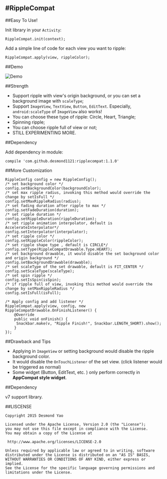 #RippleCompat
----

##Easy To Use!

Init library in your `Activity`:
        
    RippleCompat.init(context);

Add a simple line of code for each view you want to ripple:

    RippleCompat.apply(view, rippleColor);
    
##Demo

![Demo](/demo/Demo.gif)

##Strength

- Support ripple with view's origin background, or you can set a background image with `scaleType`;
- Support `ImageView`, `TextView`, `Button`, `EditText`. Especially, `android:scaleType` of `ImageView` also works! 
- You can choose these type of ripple: Circle, Heart, Triangle;
- Spinning ripple;
- You can choose ripple full of view or not;
- STILL EXPERIMENTING MORE.

##Dependency

Add dependency in module:

    compile 'com.github.desmond1121:ripplecompat:1.1.0'

##More Customization

    RippleConfig config = new RippleConfig();
    /* set background color */
    config.setBackgroundColor(backgroundColor);
    /* set max ripple radius, invoking this method would override the change by setIsFull */
    config.setMaxRippleRadius(radius);
    /* set fading duration after ripple to max */
    config.setFadeDuration(duration);
    /* set ripple duration */
    config.setRippleDuration(rippleDuration);
    /* set ripple animation interpolator, default is AccelerateInterpolator*/
    config.setInterpolator(interpolator);
    /* set ripple color */
    config.setRippleColor(rippleColor);
    /* set ripple shape type , default is CIRCLE*/
    config.setType(RippleCompatDrawable.Type.HEART);
    /* set background drawable, it would disable the set background color and origin background */
    config.setBackgroundDrawable(drawable);
    /* set scaleType of the set drawable, default is FIT_CENTER */
    config.setScaleType(scaleType);
    /* set spin ripple */
    config.setIsSpin(isSpin);
    /* if ripple full of view, invoking this method would override the change by setMaxRippleRadius */
    config.setIsFull(isFull);
    
    /* Apply config and add listener */
    RippleCompat.apply(view, config, new RippleCompatDrawable.OnFinishListener() {
        @Override
        public void onFinish() {
         Snackbar.make(v, "Ripple Finish!", Snackbar.LENGTH_SHORT).show();
        }
    });

##Drawback and Tips

- Applying in `ImageView` or setting background would disable the ripple background color.
- It would disable the `OnTouchListener` of the set view. (click listener would be triggered as normal)
- Some widget (Button, EditText, etc. ) only perform correctly in **AppCompat style widget**. 

##Dependency

v7 support library.

##LISCENSE
    
    Copyright 2015 Desmond Yao
    
    Licensed under the Apache License, Version 2.0 (the "License");
    you may not use this file except in compliance with the License.
    You may obtain a copy of the License at
    
     http://www.apache.org/licenses/LICENSE-2.0
    
    Unless required by applicable law or agreed to in writing, software
    distributed under the License is distributed on an "AS IS" BASIS,
    WITHOUT WARRANTIES OR CONDITIONS OF ANY KIND, either express or implied.
    See the License for the specific language governing permissions and
    limitations under the License.